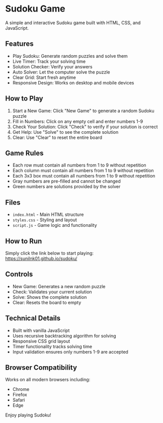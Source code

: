 # Sudoku Game

A simple and interactive Sudoku game built with HTML, CSS, and JavaScript.

## Features

- Play Sudoku: Generate random puzzles and solve them
- Live Timer: Track your solving time
- Solution Checker: Verify your answers
- Auto Solver: Let the computer solve the puzzle
- Clear Grid: Start fresh anytime
- Responsive Design: Works on desktop and mobile devices

## How to Play

1. Start a New Game: Click "New Game" to generate a random Sudoku puzzle
2. Fill in Numbers: Click on any empty cell and enter numbers 1-9
3. Check Your Solution: Click "Check" to verify if your solution is correct
4. Get Help: Use "Solve" to see the complete solution
5. Clear: Use "Clear" to reset the entire board

## Game Rules

- Each row must contain all numbers from 1 to 9 without repetition
- Each column must contain all numbers from 1 to 9 without repetition
- Each 3x3 box must contain all numbers from 1 to 9 without repetition
- Gray numbers are pre-filled and cannot be changed
- Green numbers are solutions provided by the solver

## Files

- `index.html` - Main HTML structure
- `styles.css` - Styling and layout
- `script.js` - Game logic and functionality

## How to Run

Simply click the link below to start playing:
https://sunilnk01.github.io/sudoku/

## Controls

- New Game: Generates a new random puzzle
- Check: Validates your current solution
- Solve: Shows the complete solution
- Clear: Resets the board to empty

## Technical Details

- Built with vanilla JavaScript
- Uses recursive backtracking algorithm for solving
- Responsive CSS grid layout
- Timer functionality tracks solving time
- Input validation ensures only numbers 1-9 are accepted

## Browser Compatibility

Works on all modern browsers including:
- Chrome
- Firefox
- Safari
- Edge

Enjoy playing Sudoku!
